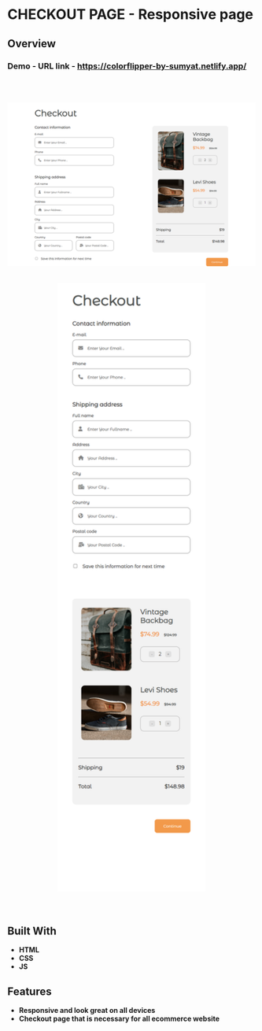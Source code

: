 # CHECKOUT PAGE - Responsive page

## Overview

  <h3>   Demo - URL link -
    <a href="https://checkout-by-sumyat.netlify.app/">
     https://colorflipper-by-sumyat.netlify.app/
    </a>
  </h3>

<br/>
<br/>

![](Demo/large-screen.png)
<br/>
<br/>

<div align="center">
<img src="Demo/small-screen.png" width="300">
</div>

<br/>
<br/>

## Built With

- **HTML**
- **CSS**
- **JS**

## Features

- **Responsive and look great on all devices**
- **Checkout page that is necessary for all ecommerce website**
